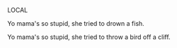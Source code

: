 LOCAL

Yo mama's so stupid, she tried to drown a fish.

Yo mama's so stupid, she tried to throw a bird off a cliff.
